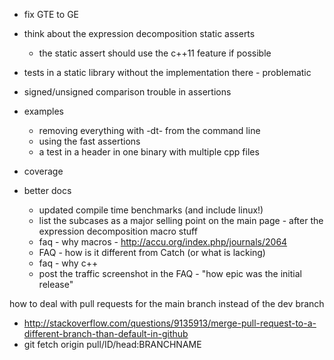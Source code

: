 - fix GTE to GE

- think about the expression decomposition static asserts
    - the static assert should use the c++11 feature if possible

- tests in a static library without the implementation there - problematic

- signed/unsigned comparison trouble in assertions

- examples
    - removing everything with -dt- from the command line
    - using the fast assertions
    - a test in a header in one binary with multiple cpp files

- coverage

- better docs
    - updated compile time benchmarks (and include linux!)
    - list the subcases as a major selling point on the main page - after the expression decomposition macro stuff
    - faq - why macros - http://accu.org/index.php/journals/2064
    - FAQ - how is it different from Catch (or what is lacking)
    - faq - why c++
    - post the traffic screenshot in the FAQ - "how epic was the initial release"













how to deal with pull requests for the main branch instead of the dev branch
- http://stackoverflow.com/questions/9135913/merge-pull-request-to-a-different-branch-than-default-in-github
- git fetch origin pull/ID/head:BRANCHNAME
